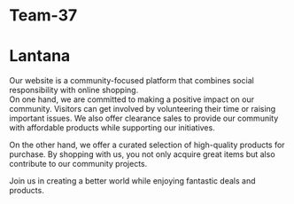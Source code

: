 # Team-37
<h1>Lantana</h1>
<p>Our website is a community-focused platform that combines social responsibility with online shopping.
  <br>
  On one hand, we are committed to making a positive impact on our community. Visitors can get involved by volunteering their time or raising important issues. We also offer clearance sales to provide our community with affordable products while supporting our initiatives.

On the other hand, we offer a curated selection of high-quality products for purchase. By shopping with us, you not only acquire great items but also contribute to our community projects.

Join us in creating a better world while enjoying fantastic deals and products.
</p>

